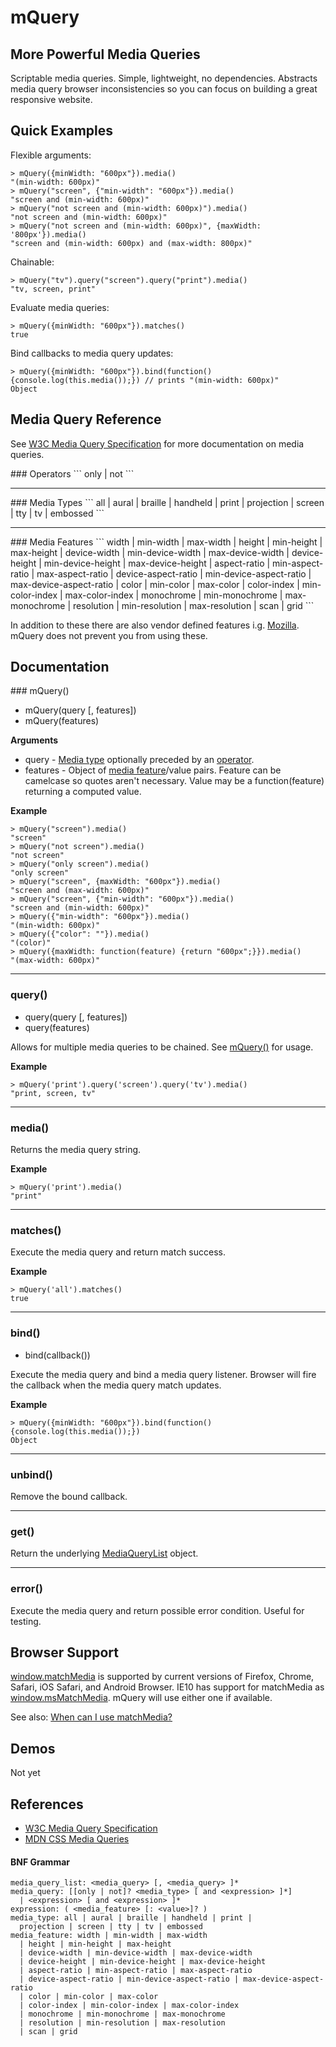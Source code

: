 # mQuery

## More Powerful Media Queries

Scriptable media queries. Simple, lightweight, no dependencies. Abstracts media query browser inconsistencies so you can focus on building a great responsive website.

## Quick Examples

Flexible arguments:

```
> mQuery({minWidth: "600px"}).media()
"(min-width: 600px)"
> mQuery("screen", {"min-width": "600px"}).media()
"screen and (min-width: 600px)"
> mQuery("not screen and (min-width: 600px)").media()
"not screen and (min-width: 600px)"
> mQuery("not screen and (min-width: 600px)", {maxWidth: '800px'}).media()
"screen and (min-width: 600px) and (max-width: 800px)"
```

Chainable:

```
> mQuery("tv").query("screen").query("print").media()
"tv, screen, print"
```

Evaluate media queries:

```
> mQuery({minWidth: "600px"}).matches()
true
```

Bind callbacks to media query updates:

```
> mQuery({minWidth: "600px"}).bind(function() {console.log(this.media());}) // prints "(min-width: 600px)"
Object
```

## Media Query Reference

See [W3C Media Query Specification](http://www.w3.org/TR/css3-mediaqueries/) for more documentation on media queries.

<a name="operators" />
### Operators
```
only | not
```

---------------------------------------

<a name="media_types" />
### Media Types
```
all | aural | braille | handheld | print | projection | screen | tty | tv | embossed
```

---------------------------------------

<a name="media_features" />
### Media Features
```
width | min-width | max-width
  | height | min-height | max-height
  | device-width | min-device-width | max-device-width
  | device-height | min-device-height | max-device-height
  | aspect-ratio | min-aspect-ratio | max-aspect-ratio
  | device-aspect-ratio | min-device-aspect-ratio | max-device-aspect-ratio
  | color | min-color | max-color
  | color-index | min-color-index | max-color-index
  | monochrome | min-monochrome | max-monochrome
  | resolution | min-resolution | max-resolution
  | scan | grid
```

In addition to these there are also vendor defined features i.g. [Mozilla](https://developer.mozilla.org/En/CSS/Media_queries#Mozilla-specific_media_features). mQuery does not prevent you from using these.

## Documentation

<a name="mQuery" />
### mQuery()

 * mQuery(query [, features])
 * mQuery(features)

__Arguments__

 * query - [Media type](#media_types) optionally preceded by an [operator](#operators).
 * features - Object of [media feature](#media_features)/value pairs. Feature can be camelcase so quotes aren't necessary. Value may be a function(feature) returning a computed value.

__Example__

```
> mQuery("screen").media()
"screen"
> mQuery("not screen").media()
"not screen"
> mQuery("only screen").media()
"only screen"
> mQuery("screen", {maxWidth: "600px"}).media()
"screen and (max-width: 600px)"
> mQuery("screen", {"min-width": "600px"}).media()
"screen and (min-width: 600px)"
> mQuery({"min-width": "600px"}).media()
"(min-width: 600px)"
> mQuery({"color": ""}).media()
"(color)"
> mQuery({maxWidth: function(feature) {return "600px";}}).media()
"(max-width: 600px)"
```

---------------------------------------

### query()

 * query(query [, features])
 * query(features)

Allows for multiple media queries to be chained. See [mQuery()](#mQuery) for usage.

__Example__

```
> mQuery('print').query('screen').query('tv').media()
"print, screen, tv"
```

---------------------------------------

### media()

Returns the media query string.

__Example__

```
> mQuery('print').media()
"print"
```

---------------------------------------

### matches()

Execute the media query and return match success.

__Example__

```
> mQuery('all').matches()
true
```

---------------------------------------

### bind()

 * bind(callback())

Execute the media query and bind a media query listener. Browser will fire the callback when the media query match updates.

__Example__

```
> mQuery({minWidth: "600px"}).bind(function() {console.log(this.media());})
Object
```

---------------------------------------

### unbind()

Remove the bound callback.

---------------------------------------

### get()

Return the underlying [MediaQueryList](https://developer.mozilla.org/en/DOM/MediaQueryList) object.

---------------------------------------

### error()

Execute the media query and return possible error condition. Useful for testing.

## Browser Support

[window.matchMedia](https://developer.mozilla.org/en/DOM/window.matchMedia) is supported by current versions of Firefox, Chrome, Safari, iOS Safari, and Android Browser. IE10 has support for matchMedia as [window.msMatchMedia](http://msdn.microsoft.com/en-us/library/windows/apps/hh453838.aspx). mQuery will use either one if available.

See also: [When can I use matchMedia?](http://caniuse.com/matchmedia)

## Demos

Not yet

## References

  * [W3C Media Query Specification](http://www.w3.org/TR/css3-mediaqueries/)
  * [MDN CSS Media Queries](https://developer.mozilla.org/En/CSS/Media_queries)

#### BNF Grammar
```
media_query_list: <media_query> [, <media_query> ]*
media_query: [[only | not]? <media_type> [ and <expression> ]*]
  | <expression> [ and <expression> ]*
expression: ( <media_feature> [: <value>]? )
media_type: all | aural | braille | handheld | print |
  projection | screen | tty | tv | embossed
media_feature: width | min-width | max-width
  | height | min-height | max-height
  | device-width | min-device-width | max-device-width
  | device-height | min-device-height | max-device-height
  | aspect-ratio | min-aspect-ratio | max-aspect-ratio
  | device-aspect-ratio | min-device-aspect-ratio | max-device-aspect-ratio
  | color | min-color | max-color
  | color-index | min-color-index | max-color-index
  | monochrome | min-monochrome | max-monochrome
  | resolution | min-resolution | max-resolution
  | scan | grid
```